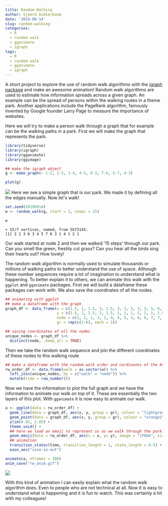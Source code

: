 ```yaml
---
title: Random Walking
author: Sjoerd Dikkerboom
date: '2019-09-14'
slug: random-walking
categories:
  - R
  - random walk
  - gganimate
  - igraph
tags:
  - R
  - random walk
  - gganimate
  - igraph
---
```


A short project to explore the use of random walk algorithms with the [igraph package](https://igraph.org/redirect.html) and make an awesome animation! Random walk algorithms are used to estimate how information spreads across a given graph. An example can be the spread of persons within the walking routes in a theme park. Another applications include the PageRank algorithm, famously invented by Google founder Larry Page to measure the importance of websites.

Here we will try to make a person walk through a graph that for example can be the walking paths in a park. First we will make the graph that represents the park.


```r
library(tidyverse)
library(igraph)
library(gganimate)
library(ggimage)

## make the igraph object
g <- make_graph(~ 1-2, 1-3, 1-4, 4-5, 6-3, 7-6, 5-7, 4-3)

plot(g)
```
![](/post/2019-09-15-random-walking/graph.png)
Here we see a simple graph that is our park. We made it by defining all the edges manually. Now let's walk!


```r
set.seed(20190914)
w <- random_walk(g, start = 2, steps = 15)

w
```
`+ 15/7 vertices, named, from 5bf3145:` <br>
`[1] 2 1 3 6 3 4 5 7 6 3 1 4 1 2 1`

Our walk started at node 2 and then we walked '15 steps' through our park. Can you smell the green, freshly cut grass? Can you hear all the birds sing their hearts out? How lovely! 

The random walk algorithm is normally used to simulate thousands or millions of walking paths to better understand the use of space. Although these number sequences require a lot of imagination to understand what is happening. To better explain it to others, we can animate this walk with the `ggplot` and `gganimate` packages. First we will build a dataframe these packages can work with. We also save the coordinates of all the nodes.


```r
## animating with ggplot
## make a dataframe with the graph
graph_df <- data_frame(x = c(1.5, 1, 1.5, 3, 1.5, 3, 3, 5, 3, 5, 5, 6, 6, 5, 3, 3),
                       y = c(1.5, 2, 1.5, 2, 1.5, 1, 1, 1, 2, 2, 2, 1.5, 1.5, 1, 2, 1),
                       node = c(1, 2, 1, 3, 1, 4, 4, 5, 3, 6, 6, 7, 7, 5, 3, 4),
                       gr = rep(c(1:8), each = 2))

## saving coordinates of all the nodes
unique_nodes <- graph_df %>% 
  distinct(node, .keep_all = TRUE)
```

Then we take the random walk sequence and join the different coordinates of these nodes to this walking route


```r
## make a dataframe with the random walk order and cordinates of the knots in the graph
rw_order_df <- data.frame(walk = as.vector(w)) %>% 
  left_join(unique_nodes, by = c("walk" = "node")) %>% 
  mutate(time = row_number())
```

Now we have the information to plot the full graph and we have the information to animate our walk on top of it. These are essentially the two layers of this plot. With `gganimate` it is now easy to animate our walk.


```r
a <- ggplot(data = rw_order_df) +
  geom_line(data = graph_df, aes(x, y, group = gr), colour = "lightgrey", size = 2) +
  geom_point(data = graph_df, aes(x, y, group = gr), colour = "orange2", size = 8) +
  ylim(0.95, 2.05) +
  theme_void() +
  ## here we load an emoji to represent us as we walk through the park.
  geom_emoji(data = rw_order_df, aes(x = x, y= y), image = "1f6b6", size = 0.16) +
  ## animation
  transition_states(time, transition_length = 1, state_length = 0.5) +
  ease_aes("sine-in-out")

animate(a, nframes = 300)
anim_save("rw_anim.gif")
```
![](/post/2019-09-15-random-walking/rw_anim.gif)

With this kind of animation I can easily explain what the random walk algorithm does. Even to people who are not technical at all. Now it is easy to understand what is happening and it is fun to watch. This was certainly a hit with my colleagues!
